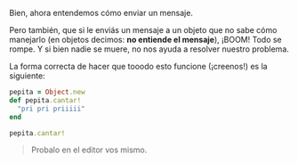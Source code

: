 Bien, ahora entendemos cómo enviar un mensaje.

Pero también, que si le enviás un mensaje a un objeto que no sabe cómo manejarlo (en objetos decimos: **no entiende el mensaje**), ¡BOOM! Todo se rompe. Y si bien nadie se muere, no nos ayuda a resolver nuestro problema.

La forma correcta de hacer que tooodo esto funcione (¡creenos!) es la siguiente:

```ruby
pepita = Object.new
def pepita.cantar!
  "pri pri priiiii"
end

pepita.cantar!
```

> Probalo en el editor vos mismo.